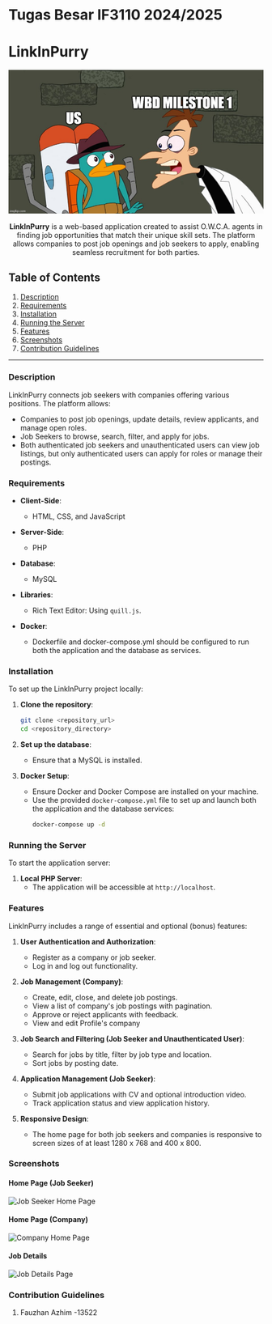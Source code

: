 # Tugas Besar IF3110 2024/2025

# LinkInPurry
<img src="php\src\public\images\meme.jpg">

<div align="center">
  
**LinkInPurry** is a web-based application created to assist O.W.C.A. agents in finding job opportunities that match their unique skill sets. The platform allows companies to post job openings and job seekers to apply, enabling seamless recruitment for both parties.
  
</div>

## Table of Contents
1. [Description](#description)
2. [Requirements](#requirements)
3. [Installation](#installation)
4. [Running the Server](#running-the-server)
5. [Features](#features)
6. [Screenshots](#screenshots)
7. [Contribution Guidelines](#contribution-guidelines)

---

### Description
LinkInPurry connects job seekers with companies offering various positions. The platform allows:
- Companies to post job openings, update details, review applicants, and manage open roles.
- Job Seekers to browse, search, filter, and apply for jobs.
- Both authenticated job seekers and unauthenticated users can view job listings, but only authenticated users can apply for roles or manage their postings.

### Requirements
- **Client-Side**:
  - HTML, CSS, and JavaScript 
  
- **Server-Side**:
  - PHP
  
- **Database**:
  - MySQL

  
- **Libraries**:
  - Rich Text Editor: Using `quill.js`.


- **Docker**:
  - Dockerfile and docker-compose.yml should be configured to run both the application and the database as services.

### Installation
To set up the LinkInPurry project locally:

1. **Clone the repository**:
   ```bash
   git clone <repository_url>
   cd <repository_directory>
   ```
2. **Set up the database**:
   - Ensure that a MySQL is installed.

3. **Docker Setup**:
   - Ensure Docker and Docker Compose are installed on your machine.
   - Use the provided `docker-compose.yml` file to set up and launch both the application and the database services:
     ```bash
     docker-compose up -d
     ```


### Running the Server
To start the application server:

1. **Local PHP Server**:
   - The application will be accessible at `http://localhost`.

### Features
LinkInPurry includes a range of essential and optional (bonus) features:

1. **User Authentication and Authorization**:
   - Register as a company or job seeker.
   - Log in and log out functionality.
   
2. **Job Management (Company)**:
   - Create, edit, close, and delete job postings.
   - View a list of company's job postings with pagination.
   - Approve or reject applicants with feedback.
   - View and edit Profile's company

3. **Job Search and Filtering (Job Seeker and Unauthenticated User)**:
   - Search for jobs by title, filter by job type and location.
   - Sort jobs by posting date.
   
4. **Application Management (Job Seeker)**:
   - Submit job applications with CV and optional introduction video.
   - Track application status and view application history.

5. **Responsive Design**:
   - The home page for both job seekers and companies is responsive to screen sizes of at least 1280 x 768 and 400 x 800.

### Screenshots
#### Home Page (Job Seeker)
![Job Seeker Home Page](images/job_seeker_home.png)

#### Home Page (Company)
![Company Home Page](images/company_home.png)

#### Job Details
![Job Details Page](images/job_details.png)


### Contribution Guidelines
1. Fauzhan Azhim -13522

